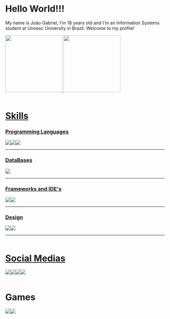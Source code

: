 # Hello World!!!
<p text-align="center">My name is João Gabriel, I'm 18 years old and I'm an Information Systems student at Unoesc University in Brazil. Welcome to my profile!</p>

<table>
  <a href="https://github.com/Jogasiba">
  <img height="180em" src="https://github-readme-stats.vercel.app/api?username=jogasiba&show_icons=true&theme=tokyonight&include_all_commits=true&count_private=true"/>
  <img height="180em" src="https://github-readme-stats.vercel.app/api/top-langs/?username=jogasiba&layout=compact&langs_count=6&theme=tokyonight"/>
</table>

# Skills
<table>
  <h3>Programming Languages</h3>
  <img src="https://img.shields.io/badge/C%23-239120?style=for-the-badge&logo=csharp&logoColor=white" target="_blank"> 
  <img src="https://img.shields.io/badge/JavaScript-323330?style=for-the-badge&logo=javascript&logoColor=F7DF1E" target="_blank">
  <img src="https://img.shields.io/badge/Python-FFD43B?style=for-the-badge&logo=python&logoColor=blue" target="_blank">
  <hr>

  <h3>DataBases</h3>
  <img src="https://img.shields.io/badge/PostgreSQL-316192?style=for-the-badge&logo=postgresql&logoColor=white" target="_blank">
  <hr>
  
  <h3>Frameworks and IDE's</h3
  <img src="https://img.shields.io/badge/.NET-512BD4?style=for-the-badge&logo=dotnet&logoColor=white" target="_blank">
  <img src="https://img.shields.io/badge/VSCode-0078D4?style=for-the-badge&logo=visual%20studio%20code&logoColor=white" target="_blank">
  <img src="https://img.shields.io/badge/Visual_Studio-5C2D91?style=for-the-badge&logo=visual%20studio&logoColor=white" target="_blank">
  <hr>

  <h3>Design</h3>
  <img src="https://img.shields.io/badge/Figma-F24E1E?style=for-the-badge&logo=figma&logoColor=white" target="_blank">
  <img src="https://img.shields.io/badge/Canva-%2300C4CC.svg?&style=for-the-badge&logo=Canva&logoColor=white" target="_blank">
  <hr>
</table>

# Social Medias
<table>
  <a href="https://www.instagram.com/joao_gabriel_sb/" target="_blank"><img src="https://img.shields.io/badge/-Instagram-%23E4405F?style=for-the-badge&logo=instagram&logoColor=white" target="_blank"></a>
  <a href = "mailto: ccojoao@gmail.com.br"><img src="https://img.shields.io/badge/-Gmail-%23333?style=for-the-badge&logo=gmail&logoColor=white" target="_blank"></a>
  <a href="https://www.linkedin.com/in/jo%C3%A3o-gabriel-simon-batista-05b920224/" target="_blank"><img src="https://img.shields.io/badge/-LinkedIn-%230077B5?style=for-the-badge&logo=linkedin&logoColor=white" target="_blank"></a> 
  <a href="https://api.whatsapp.com/qr/SX2JDXC3Y4EYN1?autoload=1&app_absent=0" target="_blank"><img src="https://img.shields.io/badge/WhatsApp-25D366?style=for-the-badge&logo=WhatsApp&logoColor=white" target="_blank"></a> 
</table>

# Games
<table>
  <a href="https://steamcommunity.com/id/MeteorGames/"><img src="https://img.shields.io/badge/Steam-000000?style=for-the-badge&logo=steam&logoColor=white"></a>
  <a href=""><img src="https://img.shields.io/badge/Xbox-107C10?style=for-the-badge&logo=xbox&logoColor=white"></a> 
</table>
